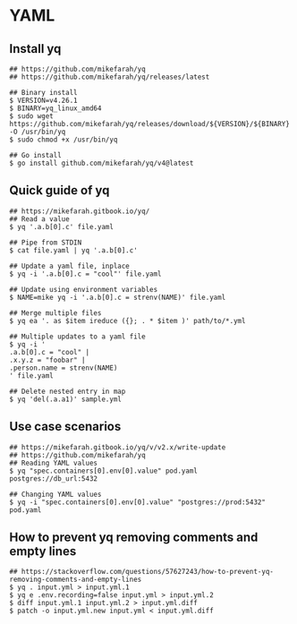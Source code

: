YAML
====

## Install yq

    ## https://github.com/mikefarah/yq
    ## https://github.com/mikefarah/yq/releases/latest

    ## Binary install
    $ VERSION=v4.26.1
    $ BINARY=yq_linux_amd64
    $ sudo wget https://github.com/mikefarah/yq/releases/download/${VERSION}/${BINARY} -O /usr/bin/yq
    $ sudo chmod +x /usr/bin/yq

    ## Go install
    $ go install github.com/mikefarah/yq/v4@latest

## Quick guide of yq

    ## https://mikefarah.gitbook.io/yq/
    ## Read a value
    $ yq '.a.b[0].c' file.yaml

    ## Pipe from STDIN
    $ cat file.yaml | yq '.a.b[0].c'

    ## Update a yaml file, inplace
    $ yq -i '.a.b[0].c = "cool"' file.yaml

    ## Update using environment variables
    $ NAME=mike yq -i '.a.b[0].c = strenv(NAME)' file.yaml

    ## Merge multiple files
    $ yq ea '. as $item ireduce ({}; . * $item )' path/to/*.yml

    ## Multiple updates to a yaml file
    $ yq -i '
    .a.b[0].c = "cool" |
    .x.y.z = "foobar" |
    .person.name = strenv(NAME)
    ' file.yaml

    ## Delete nested entry in map
    $ yq 'del(.a.a1)' sample.yml

## Use case scenarios

    ## https://mikefarah.gitbook.io/yq/v/v2.x/write-update
    ## https://github.com/mikefarah/yq
    ## Reading YAML values
    $ yq "spec.containers[0].env[0].value" pod.yaml
    postgres://db_url:5432

    ## Changing YAML values
    $ yq -i "spec.containers[0].env[0].value" "postgres://prod:5432" pod.yaml

## How to prevent yq removing comments and empty lines

    ## https://stackoverflow.com/questions/57627243/how-to-prevent-yq-removing-comments-and-empty-lines
    $ yq . input.yml > input.yml.1
    $ yq e .env.recording=false input.yml > input.yml.2
    $ diff input.yml.1 input.yml.2 > input.yml.diff
    $ patch -o input.yml.new input.yml < input.yml.diff
